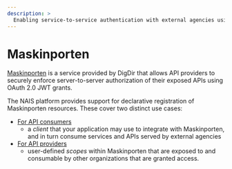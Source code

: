 ```yaml
---
description: >
  Enabling service-to-service authentication with external agencies using Maskinporten.
---
```


# Maskinporten

[Maskinporten](https://docs.digdir.no/maskinporten_overordnet.html) is a service provided by DigDir that allows API providers to securely enforce server-to-server authorization of their exposed APIs using OAuth 2.0 JWT grants.

The NAIS platform provides support for declarative registration of Maskinporten resources. These cover two distinct use cases:

* [For API consumers](client.md)
    * a _client_ that your application may use to integrate with Maskinporten, and in turn consume services and APIs served by external agencies
* [For API providers](scopes.md)
    * user-defined _scopes_ within Maskinporten that are exposed to and consumable by other organizations that are granted access.
